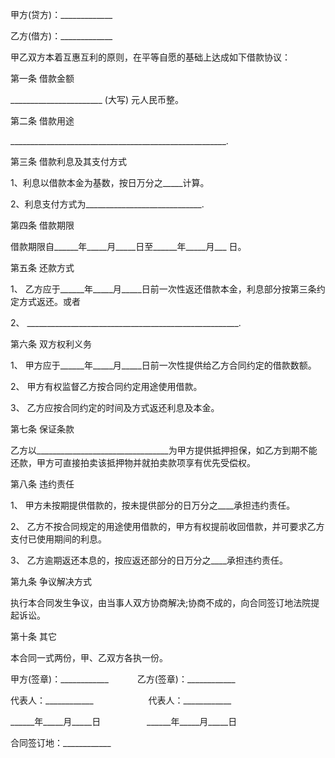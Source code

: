 
 


甲方(贷方)：_____________


乙方(借方)：_____________


甲乙双方本着互惠互利的原则，在平等自愿的基础上达成如下借款协议：


第一条 借款金额


_______________________ (大写) 元人民币整。


第二条 借款用途


______________________________________________________.


第三条 借款利息及其支付方式


1、利息以借款本金为基数，按日万分之_____计算。


2、利息支付方式为_____________________________.


第四条 借款期限


借款期限自______年_____月_____日至______年_____月___ 日。


第五条 还款方式


1、 乙方应于______年_____月_____日前一次性返还借款本金，利息部分按第三条约定方式返还。或者


2、 _____________________________________________________.


第六条 双方权利义务


1、 甲方应于______年_____月_____日前一次性提供给乙方合同约定的借款数额。


2、 甲方有权监督乙方按合同约定用途使用借款。


3、 乙方应按合同约定的时间及方式返还利息及本金。


第七条 保证条款


乙方以_________________________________为甲方提供抵押担保，如乙方到期不能还款，甲方可直接拍卖该抵押物并就拍卖款项享有优先受偿权。


第八条 违约责任


1、 甲方未按期提供借款的，按未提供部分的日万分之____承担违约责任。


2、 乙方不按合同规定的用途使用借款的，甲方有权提前收回借款，并可要求乙方支付已使用期间的利息。


3、 乙方逾期返还本息的，按应返还部分的日万分之____承担违约责任。


第九条 争议解决方式


执行本合同发生争议，由当事人双方协商解决;协商不成的，向合同签订地法院提起诉讼。


第十条 其它


本合同一式两份，甲、乙双方各执一份。


甲方(签章)：____________ 　　　乙方(签章)：____________


代表人：____________ 　　　　　　代表人：____________


______年_____月_____日 　　　　　______年_____月_____日


合同签订地：____________
 


 

 
 
 
 
 
  


  
 

  


  


  
 
 
 
 

